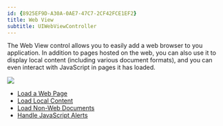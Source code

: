 ```yaml
---
id: {8925EF9D-A30A-0AE7-47C7-2CF42FCE1EF2}
title: Web View
subtitle: UIWebViewController
---
```


The Web View control allows you to easily add a web browser to you
application. In addition to pages hosted on the web, you can also use it to
display local content (including various document formats), and you can even
interact with JavaScript in pages it has loaded.

 [ ![](Images/WebView_1.png)](Images/WebView_1.png)

- [Load a Web Page](/recipes/ios/content_controls/web_view/load_a_web_page)
- [Load Local Content](/recipes/ios/content_controls/web_view/load_local_content)
- [Load Non-Web Documents](/recipes/ios/content_controls/web_view/load_non-web_documents)
- [Handle JavaScript Alerts](handle_javascript_alerts/)